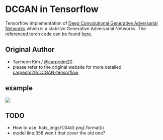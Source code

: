 # DCGAN in Tensorflow

Tensorflow implementation of [Deep Convolutional Generative Adversarial Networks](http://arxiv.org/abs/1511.06434) which is a stabilize Generative Adversarial Networks. The referenced torch code can be found [here](https://github.com/soumith/dcgan.torch).

## Original Author
- Taehoon Kim / [@carpedm20](http://carpedm20.github.io/)
- please refer to the original website for more detailed [carpedm20/DCGAN-tensorflow](https://github.com/carpedm20/DCGAN-tensorflow)

## example

![](/DCGAN_streetview/translate.gif)

## TODO

- How to use 'hats_imgs/{:04d}.png'.format(i)
- model line:358 won't that cover the old one?

